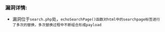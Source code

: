 ### 漏洞详情:                        
* 漏洞位于`search.php`处，`echoSearchPage()函数对html中的searchpage标签进行了多次的替换，多次替换过程中不断组合形成payload`
